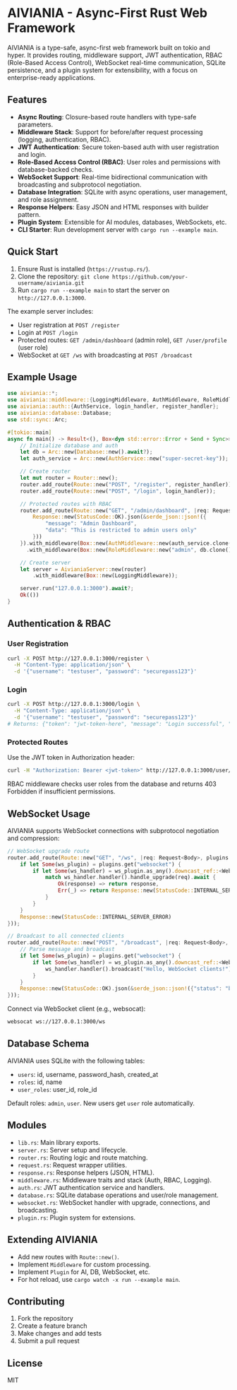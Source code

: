 # AIVIANIA - Async-First Rust Web Framework

AIVIANIA is a type-safe, async-first web framework built on tokio and hyper. It provides routing, middleware support, JWT authentication, RBAC (Role-Based Access Control), WebSocket real-time communication, SQLite persistence, and a plugin system for extensibility, with a focus on enterprise-ready applications.

## Features

- **Async Routing**: Closure-based route handlers with type-safe parameters.
- **Middleware Stack**: Support for before/after request processing (logging, authentication, RBAC).
- **JWT Authentication**: Secure token-based auth with user registration and login.
- **Role-Based Access Control (RBAC)**: User roles and permissions with database-backed checks.
- **WebSocket Support**: Real-time bidirectional communication with broadcasting and subprotocol negotiation.
- **Database Integration**: SQLite with async operations, user management, and role assignment.
- **Response Helpers**: Easy JSON and HTML responses with builder pattern.
- **Plugin System**: Extensible for AI modules, databases, WebSockets, etc.
- **CLI Starter**: Run development server with `cargo run --example main`.

## Quick Start

1. Ensure Rust is installed (`https://rustup.rs/`).
2. Clone the repository: `git clone https://github.com/your-username/aiviania.git`
3. Run `cargo run --example main` to start the server on `http://127.0.0.1:3000`.

The example server includes:

- User registration at `POST /register`
- Login at `POST /login`
- Protected routes: `GET /admin/dashboard` (admin role), `GET /user/profile` (user role)
- WebSocket at `GET /ws` with broadcasting at `POST /broadcast`

## Example Usage

```rust
use aiviania::*;
use aiviania::middleware::{LoggingMiddleware, AuthMiddleware, RoleMiddleware};
use aiviania::auth::{AuthService, login_handler, register_handler};
use aiviania::database::Database;
use std::sync::Arc;

#[tokio::main]
async fn main() -> Result<(), Box<dyn std::error::Error + Send + Sync>> {
    // Initialize database and auth
    let db = Arc::new(Database::new().await?);
    let auth_service = Arc::new(AuthService::new("super-secret-key"));

    // Create router
    let mut router = Router::new();
    router.add_route(Route::new("POST", "/register", register_handler));
    router.add_route(Route::new("POST", "/login", login_handler));

    // Protected routes with RBAC
    router.add_route(Route::new("GET", "/admin/dashboard", |req: Request<Body>, plugins: Arc<PluginManager>| async move {
        Response::new(StatusCode::OK).json(&serde_json::json!({
            "message": "Admin Dashboard",
            "data": "This is restricted to admin users only"
        }))
    }).with_middleware(Box::new(AuthMiddleware::new(auth_service.clone())))
      .with_middleware(Box::new(RoleMiddleware::new("admin", db.clone()))));

    // Create server
    let server = AivianiaServer::new(router)
        .with_middleware(Box::new(LoggingMiddleware));

    server.run("127.0.0.1:3000").await?;
    Ok(())
}
```

## Authentication & RBAC

### User Registration

```bash
curl -X POST http://127.0.0.1:3000/register \
  -H "Content-Type: application/json" \
  -d '{"username": "testuser", "password": "securepass123"}'
```

### Login

```bash
curl -X POST http://127.0.0.1:3000/login \
  -H "Content-Type: application/json" \
  -d '{"username": "testuser", "password": "securepass123"}'
# Returns: {"token": "jwt-token-here", "message": "Login successful", "user_id": 1}
```

### Protected Routes

Use the JWT token in Authorization header:

```bash
curl -H "Authorization: Bearer <jwt-token>" http://127.0.0.1:3000/user/profile
```

RBAC middleware checks user roles from the database and returns 403 Forbidden if insufficient permissions.

## WebSocket Usage

AIVIANIA supports WebSocket connections with subprotocol negotiation and compression:

```rust
// WebSocket upgrade route
router.add_route(Route::new("GET", "/ws", |req: Request<Body>, plugins: Arc<PluginManager>| async move {
    if let Some(ws_plugin) = plugins.get("websocket") {
        if let Some(ws_handler) = ws_plugin.as_any().downcast_ref::<WebSocketPlugin>() {
            match ws_handler.handler().handle_upgrade(req).await {
                Ok(response) => return response,
                Err(_) => return Response::new(StatusCode::INTERNAL_SERVER_ERROR),
            }
        }
    }
    Response::new(StatusCode::INTERNAL_SERVER_ERROR)
}));

// Broadcast to all connected clients
router.add_route(Route::new("POST", "/broadcast", |req: Request<Body>, plugins: Arc<PluginManager>| async move {
    // Parse message and broadcast
    if let Some(ws_plugin) = plugins.get("websocket") {
        if let Some(ws_handler) = ws_plugin.as_any().downcast_ref::<WebSocketPlugin>() {
            ws_handler.handler().broadcast("Hello, WebSocket clients!");
        }
    }
    Response::new(StatusCode::OK).json(&serde_json::json!({"status": "broadcasted"}))
}));
```

Connect via WebSocket client (e.g., websocat):

```bash
websocat ws://127.0.0.1:3000/ws
```

## Database Schema

AIVIANIA uses SQLite with the following tables:

- `users`: id, username, password_hash, created_at
- `roles`: id, name
- `user_roles`: user_id, role_id

Default roles: `admin`, `user`. New users get `user` role automatically.

## Modules

- `lib.rs`: Main library exports.
- `server.rs`: Server setup and lifecycle.
- `router.rs`: Routing logic and route matching.
- `request.rs`: Request wrapper utilities.
- `response.rs`: Response helpers (JSON, HTML).
- `middleware.rs`: Middleware traits and stack (Auth, RBAC, Logging).
- `auth.rs`: JWT authentication service and handlers.
- `database.rs`: SQLite database operations and user/role management.
- `websocket.rs`: WebSocket handler with upgrade, connections, and broadcasting.
- `plugin.rs`: Plugin system for extensions.

## Extending AIVIANIA

- Add new routes with `Route::new()`.
- Implement `Middleware` for custom processing.
- Implement `Plugin` for AI, DB, WebSocket, etc.
- For hot reload, use `cargo watch -x run --example main`.

## Contributing

1. Fork the repository
2. Create a feature branch
3. Make changes and add tests
4. Submit a pull request

## License

MIT
